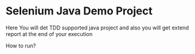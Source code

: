 # Selenium Java Demo Project

Here You will det TDD supported java project and also you will get extend report at the end of your execution

How to run?
